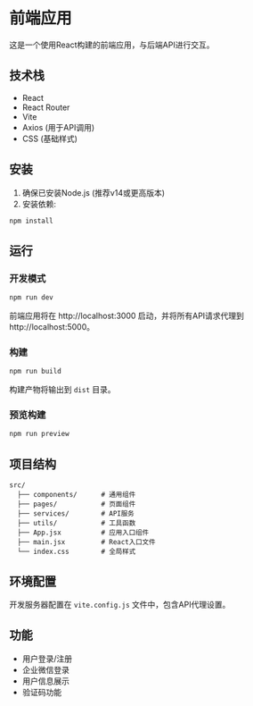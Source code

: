# 前端应用

这是一个使用React构建的前端应用，与后端API进行交互。

## 技术栈

- React
- React Router
- Vite
- Axios (用于API调用)
- CSS (基础样式)

## 安装

1. 确保已安装Node.js (推荐v14或更高版本)
2. 安装依赖:

```bash
npm install
```

## 运行

### 开发模式

```bash
npm run dev
```

前端应用将在 http://localhost:3000 启动，并将所有API请求代理到 http://localhost:5000。

### 构建

```bash
npm run build
```

构建产物将输出到 `dist` 目录。

### 预览构建

```bash
npm run preview
```

## 项目结构

```
src/
  ├── components/      # 通用组件
  ├── pages/           # 页面组件
  ├── services/        # API服务
  ├── utils/           # 工具函数
  ├── App.jsx          # 应用入口组件
  ├── main.jsx         # React入口文件
  └── index.css        # 全局样式
```

## 环境配置

开发服务器配置在 `vite.config.js` 文件中，包含API代理设置。

## 功能

- 用户登录/注册
- 企业微信登录
- 用户信息展示
- 验证码功能